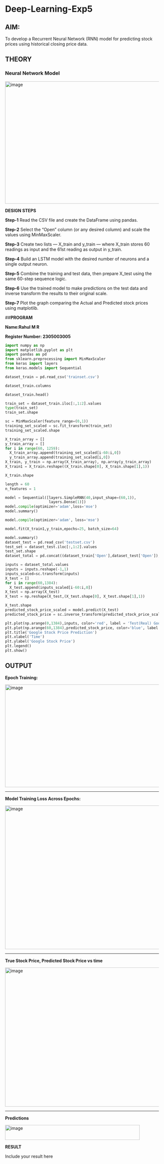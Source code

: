 # Deep-Learning-Exp5

## **AIM:**

To develop a Recurrent Neural Network (RNN) model for predicting stock prices using historical closing price data.

## **THEORY**

### **Neural Network Model**

<img width="800" height="400" alt="image" src="https://github.com/user-attachments/assets/a9c2d0eb-4d5c-4c6d-9a9f-9fc4154a4488" />


**DESIGN STEPS**

**Step-1** Read the CSV file and create the DataFrame using pandas.

**Step-2** Select the “Open” column (or any desired column) and scale the values using MinMaxScaler.

**Step-3** Create two lists — X_train and y_train — where X_train stores 60 readings as input and the 61st reading as output in y_train.

**Step-4** Build an LSTM model with the desired number of neurons and a single output neuron.

**Step-5** Combine the training and test data, then prepare X_test using the same 60-step sequence logic.

**Step-6** Use the trained model to make predictions on the test data and inverse transform the results to their original scale.

**Step-7** Plot the graph comparing the Actual and Predicted stock prices using matplotlib.

##**PROGRAM**

**Name:Rahul M R**

**Register Number: 2305003005**

```python
import numpy as np
import matplotlib.pyplot as plt
import pandas as pd
from sklearn.preprocessing import MinMaxScaler
from keras import layers
from keras.models import Sequential

dataset_train = pd.read_csv('trainset.csv')

dataset_train.columns

dataset_train.head()

train_set = dataset_train.iloc[:,1:2].values
type(train_set)
train_set.shape

sc = MinMaxScaler(feature_range=(0,1))
training_set_scaled = sc.fit_transform(train_set)
training_set_scaled.shape

X_train_array = []
y_train_array = []
for i in range(60, 1259):
  X_train_array.append(training_set_scaled[i-60:i,0])
  y_train_array.append(training_set_scaled[i,0])
X_train, y_train = np.array(X_train_array), np.array(y_train_array)
X_train1 = X_train.reshape((X_train.shape[0], X_train.shape[1],1))

X_train.shape

length = 60
n_features = 1

model = Sequential([layers.SimpleRNN(40,input_shape=(60,1)),
                    layers.Dense(1)])
model.compile(optimizer='adam',loss='mse')
model.summary()

model.compile(optimizer='adam', loss='mse')

model.fit(X_train1,y_train,epochs=25, batch_size=64)

model.summary()
dataset_test = pd.read_csv('testset.csv')
test_set = dataset_test.iloc[:,1:2].values
test_set.shape
dataset_total = pd.concat((dataset_train['Open'],dataset_test['Open']),axis=0)

inputs = dataset_total.values
inputs = inputs.reshape(-1,1)
inputs_scaled=sc.transform(inputs)
X_test = []
for i in range(60,1384):
  X_test.append(inputs_scaled[i-60:i,0])
X_test = np.array(X_test)
X_test = np.reshape(X_test,(X_test.shape[0], X_test.shape[1],1))

X_test.shape
predicted_stock_price_scaled = model.predict(X_test)
predicted_stock_price = sc.inverse_transform(predicted_stock_price_scaled)

plt.plot(np.arange(0,1384),inputs, color='red', label = 'Test(Real) Google stock price')
plt.plot(np.arange(60,1384),predicted_stock_price, color='blue', label = 'Predicted Google stock price')
plt.title('Google Stock Price Prediction')
plt.xlabel('Time')
plt.ylabel('Google Stock Price')
plt.legend()
plt.show()
```


## **OUTPUT**

**Epoch Training:**

<img width="524" height="336" alt="image" src="https://github.com/user-attachments/assets/574814bd-2653-427b-9ac3-6d4f36e7dc14" />

---

**Model Training Loss Across Epochs:**

<img width="730" height="470" alt="image" src="https://github.com/user-attachments/assets/276214c5-9141-4777-90b5-6f7033a829c6" />

---

**True Stock Price, Predicted Stock Price vs time**

<img width="580" height="455" alt="image" src="https://github.com/user-attachments/assets/9f620edc-f467-4312-8aeb-3455bbdf41b2" />

---

**Predictions**

<img width="441" height="49" alt="image" src="https://github.com/user-attachments/assets/ebd75e5a-8cf4-4ca8-af56-e54741153b10" />


**RESULT**

Include your result here
